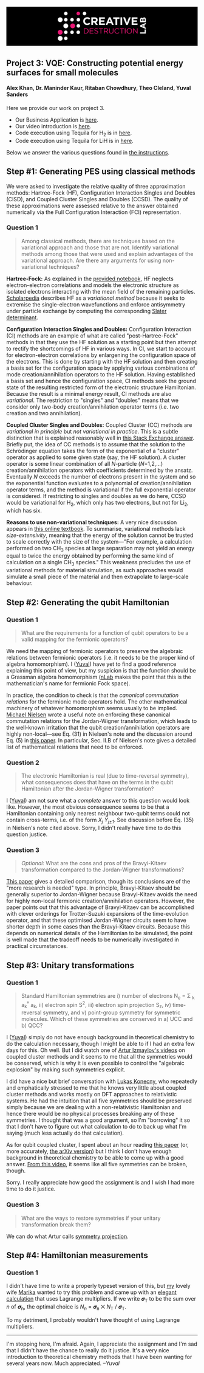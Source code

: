 ![CDL 2020 Cohort Project](../figures/CDL_logo.jpg)
## Project 3: VQE: Constructing potential energy surfaces for small molecules

#### Alex Khan, Dr. Maninder Kaur, Ritaban Chowdhury, Theo Cleland, Yuval Sanders

Here we provide our work on project 3. 

- Our Business Application is [here](./Business_Application.md).
- Our video introduction is [here](https://drive.google.com/file/d/1EHxNry_KGci-1Ssjv0kMTpVQdF3DyLml/view?usp=sharing).
- Code execution using Tequila for H<sub>2</sub> is in [here](./Ritaban%20Code/H2).
- Code execution using Tequila for LiH is in [here](./Ritaban%20Code/LiH).

Below we answer the various questions found in [the instructions](https://github.com/CDL-Quantum/CohortProject_2021/tree/main/Week3_VQE/Instructions.pdf).

## Step \#1: Generating PES using classical methods

We were asked to investigate the relative quality of three approximation methods:
Hartree-Fock (HF),
Configuration Interaction Singles and Doubles (CISD), and
Coupled Cluster Singles and Doubles (CCSD).
The quality of these approximations were assessed relative to the answer obtained numerically via the
Full Configuration Interaction (FCI) representation.

### Question 1
>Among classical methods, there are techniques based on the variational approach and those that are not. Identify variational methods among those that were used and explain advantages of the variational approach. Are there any arguments for using non-variational techniques?

**Hartree-Fock:**
As explained in the [provided notebook](https://github.com/CDL-Quantum/CohortProject_2021/tree/main/Week3_VQE/S1_Classical_Methods.ipynb), HF neglects electron-electron correlations and models the 
electronic structure as isolated electrons interacting with the mean field of the remaining particles.
[Scholarpedia](http://www.scholarpedia.org/article/The_Hartree-Fock_method) describes HF as a *variational method* because it seeks to extremise the single-electron wavefunctions and enforce antisymmetry under particle exchange by computing the corresponding [Slater determinant](http://www.scholarpedia.org/article/Second_quantization#Second_Quantization_of_the_Fermi-Dirac_Assemblies).

**Configuration Interaction Singles and Doubles:**
Configuration Interaction (CI) methods are an example of what are called "post-Hartree-Fock" methods
in that they use the HF solution as a starting point but then attempt to rectify the shortcomings of HF in various ways. In CI, we start to account for electron-electron correlations by enlargening the
configuration space of the electrons. This is done by starting with the HF solution and then creating a
basis set for the configuration space by applying various combinations of mode creation/annihilation 
operators to the HF solution. Having established a basis set and hence the configuration space, CI methods
seek the ground state of the resulting restricted form of the electronic structure Hamiltonian.
Because the result is a minimal energy result, CI methods are also *variational*. The restriction to "singles" and "doubles" means that we consider only two-body creation/annihilation operator terms
(i.e. two creation and two annihilation).

**Coupled Cluster Singles and Doubles:**
Coupled Cluster (CC) methods are *variational in principle* but *not variational in practice*.
This is a subtle distinction that is explained reasonably well in [this Stack Exchange answer](https://chemistry.stackexchange.com/a/99236). Briefly put, the idea of CC methods is to assume that the solution to the Schrödinger equation takes the form of the exponential of a "cluster" operator as applied to some given state (say, the HF solution). A cluster operator is some linear combination of all *N*-particle (*N*=1,2,...) creation/annihilation operators with coefficients determined by the ansatz. Eventually *N* exceeds the number of electrons present in the system and so the exponential function evaluates to a polynomial of creation/annihilation operator terms, and the method is variational if the full exponential operator is considered. If restricting to singles and doubles as we do here, CCSD would be variational for H<sub>2</sub>, which only has two electrons, but not for Li<sub>2</sub>, which has six.

**Reasons to use non-variational techniques:**
A very nice discussion appears in [this online textbook](https://chem.libretexts.org/Bookshelves/Physical_and_Theoretical_Chemistry_Textbook_Maps/Book%3A_Quantum_Mechanics__in_Chemistry_(Simons_and_Nichols)/19%3A_Multi-Determinant_Wavefunctions/19.03%3A_Strengths_and_Weaknesses_of_Various_Methods).
To summarise, variational methods lack *size-extensivity*, meaning that the energy of the solution cannot be trusted to scale correctly with the size of the system—"For example, a calculation performed on
two CH<sub>3</sub> species at large separation may not yield an energy equal to twice the energy obtained
by performing the same kind of calculation on a single CH<sub>3</sub> species."
This weakness precludes the use of variational methods for material simulation, as such approaches
would simulate a small piece of the material and then extrapolate to large-scale behaviour.

## Step \#2: Generating the qubit Hamiltonian

### Question 1

> What are the requirements for a function of qubit operators to be a valid mapping for the fermionic operators?

We need the mapping of fermionic operators to preserve the algebraic relations between fermionic operators (i.e. it needs to be the proper kind of algebra homomorphism).
I ([Yuval](http://ysanders.github.io)) have yet to find a good reference explaining this point of view, but my suspicion is that the function should be a Grassman algebra homomorphism ([nLab](https://ncatlab.org/nlab/show/Fock+space) makes the point that this is the mathematician's name for fermionic Fock space).

In practice, the condition to check is that the *canonical commutation relations* for the fermionic mode operators hold.
The other mathematical machinery of whatever homomorphism seems usually to be implied. [Michael Nielsen](https://michaelnielsen.org/blog/archive/notes/fermions_and_jordan_wigner.pdf) wrote a useful note on enforcing these canonical commutation relations for the Jordan-Wigner transformation,
which leads to the well-known irritation that the qubit creation/annihilation operators are highly non-local—see Eq. (31) in Nielsen's note and the discussion around Eq. (5) in [this paper](https://doi.org/10.1021/acs.jctc.8b00450). In particular, Sec. II.B of Nielsen's note gives a detailed list of mathematical relations that need to be enforced.

### Question 2

> The electronic Hamiltonian is real (due to time-reversal symmetry), what consequences does that have on the terms in the qubit Hamiltonian after the Jordan-Wigner transformation?

I ([Yuval](http://ysanders.github.io)) am not sure what a *complete* answer to this question would look like. However, the most obvious consequence seems to be that a Hamiltonian containing only nearest neighbour two-qubit terms could not
contain cross-terms, i.e. of the form *X<sub>j</sub> Y<sub>j±1</sub>*.
See discussion before Eq. (35) in Nielsen's note cited above.
Sorry, I didn't really have time to do this question justice.

### Question 3

> *Optional:* What are the cons and pros of the Bravyi-Kitaev transformation compared to the Jordan-Wigner transformations?

[This paper](https://doi.org/10.1021/acs.jctc.8b00450) gives a detailed comparison, though its conclusions are of the "more research is needed" type. In principle, Bravyi-Kitaev should be generally superior to Jordan-Wigner because Bravyi-Kitaev avoids the need for highly non-local fermionic creation/annihilation operators.
However, the paper points out that this advantage of Bravyi-Kitaev can be accomplished with clever orderings for Trotter-Suzuki expansions of the time-evolution operator, and that these optimised Jordan-Wigner circuits seem to have shorter depth in some cases than the Bravyi-Kitaev circuits.
Because this depends on numerical details of the Hamiltonian to be simulated, the point is well made that the tradeoff needs to be numerically investigated in practical circumstances.

## Step \#3: Unitary transformations

### Question 1

> Standard Hamiltonian symmetries are
i) number of electrons N<sub>e</sub> = Σ <sub>k</sub> a<sub>k</sub><sup>†</sup> a<sub>k</sub>,
ii) electron spin S<sup>2</sup>,
iii) electron spin projection S<sub>z</sub>,
iv) time-reversal symmetry, and
v) point-group symmetry for symmetric molecules.
Which of these symmetries are conserved in a) UCC and b) QCC?

I ([Yuval](http://ysanders.github.io)) simply do not have enough background
in theoretical chemistry to do the calculation necessary, though I might be able to
if I had an extra few days for this. Oh well. But I did watch one of
[Artur Izmaylov's videos](https://youtu.be/sYJ5Ib-8k_8?t=810) on coupled cluster
methods and it seems to me that all the symmetries would be conserved, which is why
it is even possible to control the "algebraic explosion" by making such symmetries
explicit.

I did have a nice but brief conversation with [Lukas Konecny](https://scholar.google.com/citations?user=sxKTPdQAAAAJ&hl=en),
who repeatedly and emphatically stressed to me that he knows very little about coupled cluster methods and works mostly on DFT approaches to relativistic systems.
He had the intuition that all five symmetries should be preserved simply because we are dealing with a non-relativistic Hamiltonian and hence there would be no physical processes breaking any of these symmetries. I thought that was a good argument, so I'm
"borrowing" it so that I don't have to figure out what calculation to do to back up what I'm saying (much less actually do that calculation).

As for qubit coupled cluster, I spent about an hour reading [this paper](https://doi.org/10.1021/acs.jctc.8b00932) (or, more accurately, [the arXiv version](https://arxiv.org/abs/1809.03827)) but I think I don't have enough background in theoretical chemistry to be able to come up with a good answer.
[From this video](https://youtu.be/981jc3Xdgvc?t=890), it seems like all five symmetries can be broken, though.

Sorry. I really appreciate how good the assignment is and I wish I had more time to do it justice.

### Question 3

> What are the ways to restore symmetries if your unitary transformation break them?

We can do what Artur calls [symmetry projection](https://www.youtube.com/watch?v=mhlgldoCfx4). 

## Step \#4: Hamiltonian measurements

### Question 1

I didn't have time to write a properly typeset version of this, but [my](http://ysanders.github.io) lovely wife [Marika](http://www.mariakieferova.com) wanted to try this problem and came up with an [elegant calculation](./marika_calculation.pdf) that uses Lagrange multipliers. If we write 𝝈<sub>T</sub> to be the sum over *n* of 𝝈<sub>n</sub>, the optimal choice is *N<sub>n</sub>* = 𝝈<sub>n</sub> ⨉ *N*<sub>T</sub> / 𝝈<sub>T</sub>.

To my detriment, I probably wouldn't have thought of using Lagrange multipliers.

***
I'm stopping here, I'm afraid. Again, I appreciate the assignment and I'm sad that I didn't have the chance to really do it justice. It's a very nice introduction to theoretical chemistry methods that I have been wanting for several years now. Much appreciated. *–Yuval*